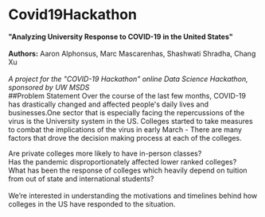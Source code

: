 # Covid19Hackathon
**"Analyzing University Response to COVID-19 in the United States" <br />**
<br />
**Authors:** Aaron Alphonsus, Marc Mascarenhas, Shashwati Shradha, Chang Xu<br />
<br />
*A project for the "COVID-19 Hackathon" online Data Science Hackathon, sponsored by UW MSDS*
<br />
##Problem Statement
Over the course of the last few months, COVID-19 has drastically changed and affected people's daily lives and businesses.One sector that is especially facing the repercussions of the virus is the University system in the US. Colleges started to take measures to combat the implications of the virus in early March - There are many factors that drove the decision making process at each of the colleges.<br />

Are private colleges more likely to have in-person classes? <br />
Has the pandemic disproportionately affected lower ranked colleges? <br />
What has been the response of colleges which heavily depend on tuition from out of state and international students?<br />
<br />
We’re interested in understanding the motivations and timelines behind how colleges in the US have responded to the situation.<br />
